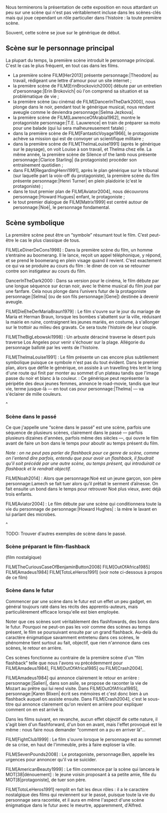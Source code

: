 <!-- Page: #304 La première scène -->

Nous terminerons la présentation de cette exposition en nous attardant un peu sur une scène qui n'est pas véritablement incluse dans les scènes-clés mais qui joue cependant un rôle particulier dans l'histoire : la toute première scène.

Souvent, cette scène se joue sur le générique de début.

## Scène sur le personnage principal

La plupart du temps, la première scène introduit le personnage principal. C'est le cas le plus fréquent, en tout cas dans les films.

* La première scène FILM[Her2013] présente personnage:|Theodore| au travail, rédigeant une lettre d'amour pour un site internet ;
* la première scène de FILM[ErinBrockovich2000] débute par un entretien d'personnage:|Erin Brokovich| où l'on comprend sa situation et sa problématique de vie ;
* la première scène (au cinéma) de FILM[DancerInTheDark2000], nous plonge dans le noir, pendant tout le générique musical, nous rendant aveugle comme le deviendra personnage:|Selma Jezkova|.
* la première scène de FILM[LawrenceOfArabia1962], montre le protagoniste personnage:|T.E. Lauwrence| en train de préparer sa moto pour une balade (qui lui sera malheureusement fatale) ;
* dans la première scène de FILM[FantasticVoyage1966], le protagoniste achève sa mission qui est de convoyer un scientifique militaire ;
* dans la première scène de FILM[ThelmaLouise1991] (après le générique sur le paysage), on voit Louise à son travail, et Thelma chez elle. La même année, la première scène de Silence of the lamb nous présente personnage:|Clarice Starling| (la protagoniste) procéder son entrainement quotidien ;
* dans FILM[RegardingHenri1991], après le plan générique sur le tribunal (sur laquelle part la voix-off du protagoniste), la première scène du film présente personnage:|Henri Turner| en plein plaidoirie (c'est le protagoniste) ;
* dans le tout premier plan de FILM[Aviator2004], nous découvrons personnage:|Howard Hugues| enfant, le protagoniste ;
* le tout premier dialogue de FILM[Matrix1999] est centré autour de personnage:|Noé|, le personnage fondamental.

## Scène symbolique

La première scène peut être un “symbole” résumant tout le film. C’est peut-être le cas le plus classique de tous. 

FILM[LeDinerDeCons1998]
: Dans la première scène du film, un homme s’entraine au boomerang. Il le lance, reçoit un appel téléphonique, y répond, et se prend le boomerang en plein visage quand il revient. C’est exactement ce qui va se produire au cours du film : le diner de con va se retourner contre son instigateur au cours du film.

DancerInTheDark2000
:  Dans sa version pour le cinéma, le film débute par une longue séquence sur écran noir, avec le thème musical du film joué par une fanfare. Cela nous plonge dans l’univers futur de la protagoniste personnage:|Selma| (ou de son fils personnage:|Gene|) destinée à devenir aveugle.

FILM[DieEheDerMariaBraun1979]
: Le film s'ouvre sur le jour du mariage de Maria et Herman Braun, lorsque les bombes s'abattent sur la  ville, réduisant la mairie en ruine, contraignent les jeunes mariés, en costume, à s'allonger sur le trottoir au milieu des gravats. Ce sera toute l'histoire de leur couple.

FILM[TheBigLebowski1998]
: Un arbuste déraciné traverse le désert puis traverse Los Angeles pour venir s'échouer sur la plage. Allégorie du personnage balloté par les vents de l'histoire.

FILM[ThelmaLouise1991]
: Le film présente un cas encore plus subtilement symbolique puisque ce symbole n'est pas du tout évident. Dans le premier plan, alors que défile le générique, on assiste à un travelling très lent le long d'une route qui finit par monter au sommet d'un plateau tandis que l'image passe du noir et blanc à la couleur.
: Ce générique peut représenter la péripétie des deux jeunes femmes, annonce le road-movie, tandis que leur vie, terme jusque-là — en tout cas pour personnage:|Thelma| — va s'éclairer de mille couleurs.

^

### Scène dans le passé

Ce que j'appelle une “scène dans le passé” est une scène, parfois une séquence de plusieurs scènes, clairement dans le passé — parfois plusieurs dizaines d'années, parfois même des siècles —, qui ouvre le film avant de faire un bon dans le temps pour aboutir au temps présent du film. 

*Note : on ne peut pas parler de *flashback* pour ce genre de scène, comme on l'entend dire parfois, entendu que pour avoir un flashback, il faudrait qu'il soit précédé par une autre scène, au temps présent, qui introduirait ce flashback et le rendrait *objectif*.*

FILM[Noah2014]
: Alors que personnage:Noé est un jeune garçon, son père personnage:Lamech se fait tuer alors qu’il prêtait le serment d’aînesse. On fait ensuite un bond dans le temps pour retrouver Noé plus vieux, avec déjà trois enfants.

FILM[Aviator2004]
:  Le film débute par une scène qui conditionnera toute la vie du personnage de personnage:|Howard Hughes| : la mère le lavant en lui parlant des microbes.

^

<adminonly>
  TODO: Trouver d'autres exemples de scène dans le passé.
</adminonly>

### Scène préparant le film-flashback

(film nostalgique)

FILM[TheCuriousCaseOfBenjaminButton2008]
FILM[OutOfAfrica1985]
FILM[Amadeus1984]
FILM[TotoLeHeros1991]  (voir note ci-dessous à propos de ce film)


### Scène dans le futur

Commencer par une scène dans le futur est un effet un peu gadget, en général toujours raté dans les récits des apprentis-auteurs, mais particulièrement efficace lorsqu'elle est bien employée.

Noter que ces scènes sont véritablement des flashfowards, des bons dans le futur. Pourquoi ne peut-on pas les voir comme des scènes au temps présent, le film se poursuivant ensuite par un grand flashback. Au-delà du caractère énigmatique savamment entretenu dans ces scènes, le phénomène tient surtout au fait, objectif, que rien n'annonce dans ces scènes, le retour en arrière.

Ces scènes fonctionne au contraire de la première scène d'un “film flashback” telle que nous l'avons vu précédemment pour FILM[Amadeus1984], FILM[OutOfAfrica1985] ou FILM[Crash2004].


FILM[Amadeus1984] qui annonce clairement le retour en arrière : personnage:|Salieri|, dans son asile, se propose de raconter la vie de Mozart au prêtre qui lui rend visite. Dans FILM[OutOfAfrica1985], personnage:|Karen Blixen| écrit ses mémoires et c'est donc bien à un flashback auquel on assiste ensuite. Dans FILM[Crash2004], c'est le sous-titre qui annonce clairement qu'on revient en arrière pour expliquer comment on en est arrivé là.

Dans les films suivant, en revanche, aucun effet objectif de cette nature, il s'agit bien d'un flashforward, d'un bon en avant, mais l'effet provoqué est le même : nous faire nous demander “comment on a pu en arriver là”… 

FILM[FightClub1999]
: Le film s'ouvre lorsque le personnage est au sommet de sa crise, en haut de l'immeuble, près à faire exploser la ville.

FILM[SevenPounds2008]
: Le protagoniste, personnage:Ben, appelle les urgences pour annoncer qu'il va se suicider.

FILM[AmericanBeauty1999]
: Le film commence par la scène qui lancera le MOT[38|dénouement] : le jeune voisin proposant à sa petite amie, fille du MOT[8|protagoniste], de tuer son père.

FILM[TotoLeHeros1991] remplit en fait les deux rôles : il a le caractère nostalgique des films qui reviennent sur le passé, puisque toute la vie du personnage sera racontée, et il aura en même l'aspect d'une scène énigmatique dans le futur avec le meurtre, apparemment, d'Alfred.


